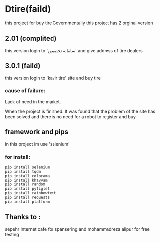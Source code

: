 # Dtire(faild)
this project for buy tire Governmentally
this project has 2 orginal version

## 2.01 (complited)
this version login to 'سامانه تخصیص' and give address of tire dealers

## 3.0.1 (faild)
this version login to 'kavir tire' site and buy tire

### cause of failure: 
Lack of need in the market.

When the project is finished. It was found that the problem of the site has been solved and there is no need for a robot to register and buy

## framework and pips
in this project im use 'selenium'

### for install:

```
pip install selenium
pip install tqdm
pip install colorama
pip install khayyam
pip install random
pip install pyfiglet
pip install rainbowtext
pip install requests
pip install platform

```

## Thanks to :
sepehr Internet cafe for spansering
and
mohammadreza alipur for free testing

